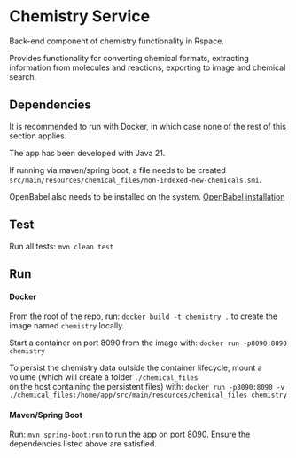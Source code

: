 # Chemistry Service
Back-end component of chemistry functionality in Rspace.

Provides functionality for converting chemical formats, extracting information from molecules and reactions,
exporting to image and chemical search.

## Dependencies
It is recommended to run with Docker, in which case none of the rest of this section applies.

The app has been developed with Java 21.

If running via maven/spring boot, a file needs to be created `src/main/resources/chemical_files/non-indexed-new-chemicals.smi`.

OpenBabel also needs to be installed on the system. [OpenBabel installation](https://openbabel.org/docs/Installation/install.html)

## Test
Run all tests: `mvn clean test`

## Run
#### Docker
From the root of the repo, run: `docker build -t chemistry .` to create the image named `chemistry` locally. 

Start a container on port 8090 from the image with: `docker run -p8090:8090 chemistry`

To persist the chemistry data outside the container lifecycle, mount a volume (which will create a folder `./chemical_files`    
on the host containing the persistent files) with: 
`docker run -p8090:8090 -v ./chemical_files:/home/app/src/main/resources/chemical_files chemistry`

#### Maven/Spring Boot
Run: `mvn spring-boot:run` to run the app on port 8090. Ensure the dependencies listed above are satisfied.


